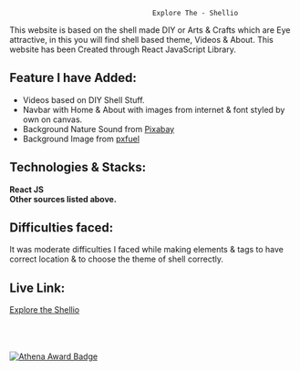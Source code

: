                                        Explore The - Shellio 
This website is based on the shell made DIY or Arts & Crafts which are Eye attractive, in this you will find shell based theme, Videos & About. This website has been Created through React JavaScript Library.

## Feature I have Added:
- Videos based on DIY Shell Stuff.
- Navbar with Home & About with images from internet & font styled by own on canvas.
- Background Nature Sound from [Pixabay](https://pixabay.com/sound-effects/calm-nature-sounds-196258/)
- Background Image from [pxfuel](https://www.pxfuel.com/en/desktop-wallpaper-qoqft)


## Technologies & Stacks:
<b>React JS <br> Other sources listed above. </b>

## Difficulties faced: 
It was moderate difficulties I faced while making elements & tags to have correct location & to choose the theme of shell correctly. 

## Live Link:
[Explore the Shellio](https://madiha-mubeen.github.io/shellio/)

<br><br><br>
[![Athena Award Badge](https://img.shields.io/endpoint?url=https%3A%2F%2Faward.athena.hackclub.com%2Fapi%2Fbadge)](https://award.athena.hackclub.com?utm_source=readme)

